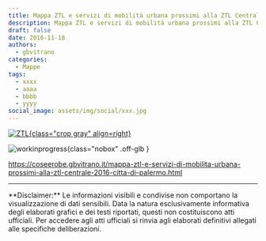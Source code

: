 ```yaml
---
title: Mappa ZTL e servizi di mobilità urbana prossimi alla ZTL Centrale 2016 Città di Palermo
description: Mappa ZTL e servizi di mobilità urbana prossimi alla ZTL Centrale 2016 Città di Palermo
draft: false
date: 2016-11-18
authors:
  - gbvitrano
categories:
  - Mappe
tags:
  - xxxx
  - aaaa
  - bbbb
  - yyyy
social_image: assets/img/social/xxx.jpg
---
```

<style>
.md-typeset code { background-color: #fff0;}  
.md-typeset pre>code { background-color: #fff0;}  
</style>
[![ZTL](xxx.jpg "Mappa ZTL e servizi di mobilità urbana prossimi alla ZTL Centrale 2016 Città di Palermo           " ){class="crop gray" align=right}](index.md)

![workinprogress](https://coseerobe.it/assets/img/workinprogress.jpg "Work in progress"){class="nobox" .off-glb }
<!-- more -->

https://coseerobe.gbvitrano.it/mappa-ztl-e-servizi-di-mobilita-urbana-prossimi-alla-ztl-centrale-2016-citta-di-palermo.html

<hr>
**Disclaimer:** Le informazioni visibili e condivise non comportano la visualizzazione di dati sensibili. Data la natura esclusivamente informativa degli elaborati grafici e dei testi riportati, questi non costituiscono atti ufficiali. Per accedere agli atti ufficiali si rinvia agli elaborati definitivi allegati alle specifiche deliberazioni.